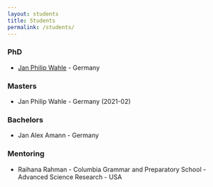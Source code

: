 ```yaml
---
layout: students
title: Students
permalink: /students/
---
```

### **PhD**
- [Jan Philip Wahle](https://wahle.ai/) - Germany

### **Masters**
- Jan Philip Wahle  - Germany (2021-02)

### **Bachelors**
- Jan Alex Amann - Germany

### **Mentoring**
- Raihana Rahman - Columbia Grammar and Preparatory School - Advanced Science Research - USA
